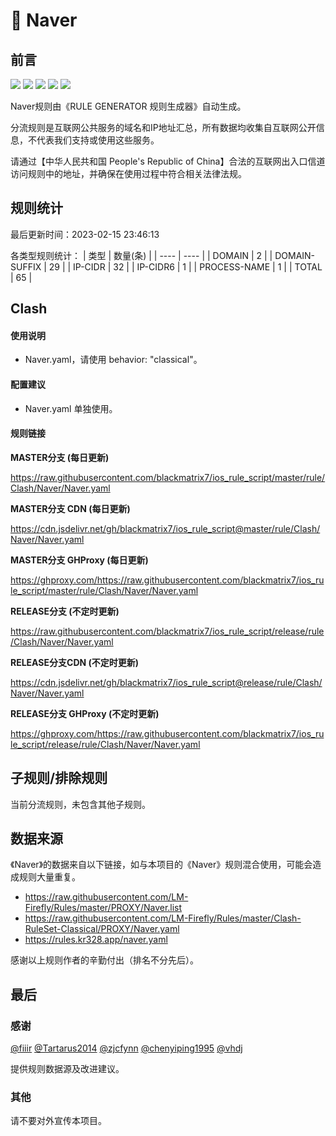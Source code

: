 # 🧸 Naver

## 前言

![](https://shields.io/badge/-移除重复规则-ff69b4) ![](https://shields.io/badge/-DOMAIN与DOMAIN--SUFFIX合并-green) ![](https://shields.io/badge/-DOMAIN--SUFFIX间合并-critical) ![](https://shields.io/badge/-DOMAIN--SUFFIX与DOMAIN--KEYWORD合并-blue) ![](https://shields.io/badge/-IP--CIDR(6)合并-blueviolet) 

Naver规则由《RULE GENERATOR 规则生成器》自动生成。

分流规则是互联网公共服务的域名和IP地址汇总，所有数据均收集自互联网公开信息，不代表我们支持或使用这些服务。

请通过【中华人民共和国 People's Republic of China】合法的互联网出入口信道访问规则中的地址，并确保在使用过程中符合相关法律法规。

## 规则统计

最后更新时间：2023-02-15 23:46:13

各类型规则统计：
| 类型 | 数量(条)  | 
| ---- | ----  |
| DOMAIN | 2  | 
| DOMAIN-SUFFIX | 29  | 
| IP-CIDR | 32  | 
| IP-CIDR6 | 1  | 
| PROCESS-NAME | 1  | 
| TOTAL | 65  | 


## Clash 

#### 使用说明
- Naver.yaml，请使用 behavior: "classical"。

#### 配置建议
- Naver.yaml 单独使用。

#### 规则链接
**MASTER分支 (每日更新)**

https://raw.githubusercontent.com/blackmatrix7/ios_rule_script/master/rule/Clash/Naver/Naver.yaml

**MASTER分支 CDN (每日更新)**

https://cdn.jsdelivr.net/gh/blackmatrix7/ios_rule_script@master/rule/Clash/Naver/Naver.yaml

**MASTER分支 GHProxy (每日更新)**

https://ghproxy.com/https://raw.githubusercontent.com/blackmatrix7/ios_rule_script/master/rule/Clash/Naver/Naver.yaml

**RELEASE分支 (不定时更新)**

https://raw.githubusercontent.com/blackmatrix7/ios_rule_script/release/rule/Clash/Naver/Naver.yaml

**RELEASE分支CDN (不定时更新)**

https://cdn.jsdelivr.net/gh/blackmatrix7/ios_rule_script@release/rule/Clash/Naver/Naver.yaml

**RELEASE分支 GHProxy (不定时更新)**

https://ghproxy.com/https://raw.githubusercontent.com/blackmatrix7/ios_rule_script/release/rule/Clash/Naver/Naver.yaml

## 子规则/排除规则


当前分流规则，未包含其他子规则。

## 数据来源

《Naver》的数据来自以下链接，如与本项目的《Naver》规则混合使用，可能会造成规则大量重复。

- https://raw.githubusercontent.com/LM-Firefly/Rules/master/PROXY/Naver.list
- https://raw.githubusercontent.com/LM-Firefly/Rules/master/Clash-RuleSet-Classical/PROXY/Naver.yaml
- https://rules.kr328.app/naver.yaml


感谢以上规则作者的辛勤付出（排名不分先后）。

## 最后

### 感谢

[@fiiir](https://github.com/fiiir) [@Tartarus2014](https://github.com/Tartarus2014) [@zjcfynn](https://github.com/zjcfynn) [@chenyiping1995](https://github.com/chenyiping1995) [@vhdj](https://github.com/vhdj)

提供规则数据源及改进建议。

### 其他

请不要对外宣传本项目。